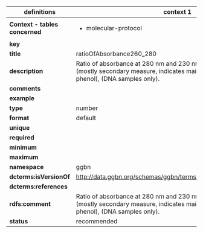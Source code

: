 

| definitions | context 1 |
|-|-|
| **Context - tables concerned** | <ul><li>molecular-protocol</li></ul> |
| **key** |  |
| **title** | ratioOfAbsorbance260_280 |
| **description** | Ratio of absorbance at 280 nm and 230 nm assessing DNA purity (mostly secondary measure, indicates mainly EDTA, carbohydrates, phenol), (DNA samples only). |
| **comments** |  |
| **example** |  |
| **type** | number |
| **format** | default |
| **unique** |  |
| **required** |  |
| **minimum** |  |
| **maximum** |  |
| **namespace** | ggbn |
| **dcterms:isVersionOf** | http://data.ggbn.org/schemas/ggbn/terms/ratioOfAbsorbance260_280 |
| **dcterms:references** |  |
| **rdfs:comment** | Ratio of absorbance at 280 nm and 230 nm assessing DNA purity (mostly secondary measure, indicates mainly EDTA, carbohydrates, phenol), (DNA samples only). |
| **status** | recommended |
